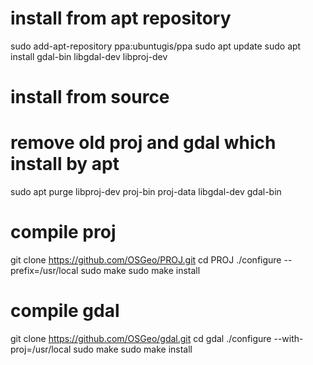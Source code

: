 # install from apt repository
sudo add-apt-repository ppa:ubuntugis/ppa
sudo apt update
sudo apt install gdal-bin libgdal-dev libproj-dev

# install from source
# remove old proj and gdal which install by apt
sudo apt purge libproj-dev proj-bin proj-data libgdal-dev gdal-bin
# compile proj
git clone https://github.com/OSGeo/PROJ.git
cd PROJ
./configure --prefix=/usr/local
sudo make
sudo make install
# compile gdal
git clone https://github.com/OSGeo/gdal.git
cd gdal
./configure --with-proj=/usr/local
sudo make
sudo make install


